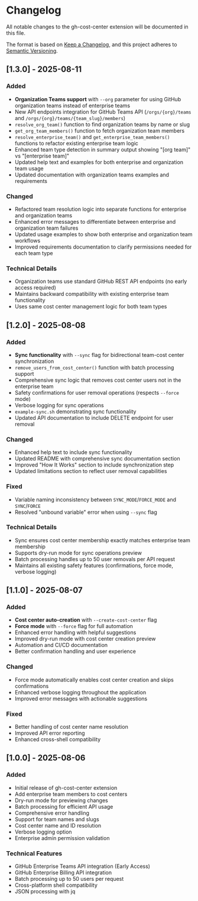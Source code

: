 # Changelog

All notable changes to the gh-cost-center extension will be documented in this file.

The format is based on [Keep a Changelog](https://keepachangelog.com/en/1.0.0/),
and this project adheres to [Semantic Versioning](https://semver.org/spec/v2.0.0.html).

## [1.3.0] - 2025-08-11

### Added
- **Organization Teams support** with `--org` parameter for using GitHub organization teams instead of enterprise teams
- New API endpoints integration for GitHub Teams API (`/orgs/{org}/teams` and `/orgs/{org}/teams/{team_slug}/members`)
- `resolve_org_team()` function to find organization teams by name or slug
- `get_org_team_members()` function to fetch organization team members
- `resolve_enterprise_team()` and `get_enterprise_team_members()` functions to refactor existing enterprise team logic
- Enhanced team type detection in summary output showing "[org team]" vs "[enterprise team]"
- Updated help text and examples for both enterprise and organization team usage
- Updated documentation with organization teams examples and requirements

### Changed
- Refactored team resolution logic into separate functions for enterprise and organization teams
- Enhanced error messages to differentiate between enterprise and organization team failures
- Updated usage examples to show both enterprise and organization team workflows
- Improved requirements documentation to clarify permissions needed for each team type

### Technical Details
- Organization teams use standard GitHub REST API endpoints (no early access required)
- Maintains backward compatibility with existing enterprise team functionality
- Uses same cost center management logic for both team types

## [1.2.0] - 2025-08-08

### Added
- **Sync functionality** with `--sync` flag for bidirectional team-cost center synchronization
- `remove_users_from_cost_center()` function with batch processing support
- Comprehensive sync logic that removes cost center users not in the enterprise team
- Safety confirmations for user removal operations (respects `--force` mode)
- Verbose logging for sync operations
- `example-sync.sh` demonstrating sync functionality
- Updated API documentation to include DELETE endpoint for user removal

### Changed
- Enhanced help text to include sync functionality
- Updated README with comprehensive sync documentation section
- Improved "How It Works" section to include synchronization step
- Updated limitations section to reflect user removal capabilities

### Fixed
- Variable naming inconsistency between `SYNC_MODE`/`FORCE_MODE` and `SYNC`/`FORCE`
- Resolved "unbound variable" error when using `--sync` flag

### Technical Details
- Sync ensures cost center membership exactly matches enterprise team membership
- Supports dry-run mode for sync operations preview
- Batch processing handles up to 50 user removals per API request
- Maintains all existing safety features (confirmations, force mode, verbose logging)

## [1.1.0] - 2025-08-07

### Added
- **Cost center auto-creation** with `--create-cost-center` flag
- **Force mode** with `--force` flag for full automation
- Enhanced error handling with helpful suggestions
- Improved dry-run mode with cost center creation preview
- Automation and CI/CD documentation
- Better confirmation handling and user experience

### Changed
- Force mode automatically enables cost center creation and skips confirmations
- Enhanced verbose logging throughout the application
- Improved error messages with actionable suggestions

### Fixed
- Better handling of cost center name resolution
- Improved API error reporting
- Enhanced cross-shell compatibility

## [1.0.0] - 2025-08-06

### Added
- Initial release of gh-cost-center extension
- Add enterprise team members to cost centers
- Dry-run mode for previewing changes
- Batch processing for efficient API usage
- Comprehensive error handling
- Support for team names and slugs
- Cost center name and ID resolution
- Verbose logging option
- Enterprise admin permission validation

### Technical Features
- GitHub Enterprise Teams API integration (Early Access)
- GitHub Enterprise Billing API integration
- Batch processing up to 50 users per request
- Cross-platform shell compatibility
- JSON processing with jq
